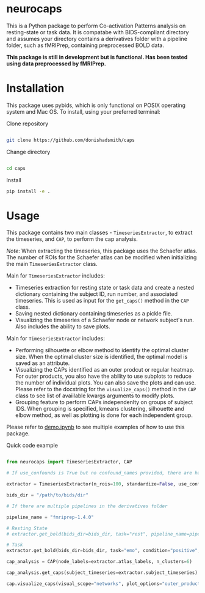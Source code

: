 # neurocaps
This is a Python package to perform Co-activation Patterns analysis on resting-state or task data. It is compatabe with BIDS-compliant directory and assumes your directory contains a derivatives folder
with a pipeline folder, such as fMRIPrep, containing preprocessed BOLD data.

**This package is still in development but is functional. Has been tested using data preprocessed by fMRIPrep.**

# Installation

This package uses pybids, which is only functional on POSIX operating system and Mac OS. To install, using your preferred terminal:

Clone repository

```bash

git clone https://github.com/donishadsmith/caps

```

Change directory

```bash

cd caps

```

Install 

```bash
pip install -e .

```

# Usage
This package contains two main classes - `TimeseriesExtractor`, to extract the timeseries, and `CAP`, to perform the cap analysis.

*Note*: When extracting the timeseries, this package uses the Schaefer atlas. The number of ROIs for the Schaefer atlas can be modified when initializing the main `TimeseriesExtractor` class.

Main for `TimeseriesExtractor` includes:
- Timeseries extraction for resting state or task data and create a nested dictionary containing the subject ID, run number, and associated timeseries. This is used as input for the `get_caps()` method in the `CAP` class.
- Saving nested dictionary containing timeseries as a pickle file.
- Visualizing the timeseries of a Schaefer node or network subject's run. Also includes the ability to save plots.

Main for `TimeseriesExtractor` includes:
- Performing silhouette or elbow method to identify the optimal cluster size. When the optimal cluster size is identified, the optimal model is saved as an attribute.
- Visualizing the CAPs identified as an outer prodcut or regular heatmap. For outer products, you also have the ability to use subplots to reduce the number of individual plots. You can also save the plots and can use. Please refer to the docstring for the `visualize_caps()` method in the `CAP` class to see list of avaiilable kwargs arguments to modify plots.
- Grouping feature to perform CAPs independenlty on groups of subject IDS. When grouping is specified, kmeans clustering, silhouette and elbow method, as well as plotting is done for each independent group.

Please refer to [demo.ipynb](https://github.com/donishadsmith/caps/blob/main/demo.ipynb) to see multiple examples of how to use this package.

Quick code example

```python

from neurocaps import TimeseriesExtractor, CAP

# If use_confounds is True but no confound_names provided, there are hardcoded confound names that will extract the data from the confound files outputted by fMRIPrep

extractor = TimeseriesExtractor(n_rois=100, standardize=False, use_confounds=True)

bids_dir = "/path/to/bids/dir"

# If there are multiple pipelines in the derivatives folder

pipeline_name = "fmriprep-1.4.0"

# Resting State
# extractor.get_bold(bids_dir=bids_dir, task="rest", pipeline_name=pipeline_name)

# Task
extractor.get_bold(bids_dir=bids_dir, task="emo", condition="positive", pipeline_name=pipeline_name)

cap_analysis = CAP(node_labels=extractor.atlas_labels, n_clusters=6)

cap_analysis.get_caps(subject_timeseries=extractor.subject_timeseries)

cap.visualize_caps(visual_scope="networks", plot_options="outer_product", task_title="- Positive Valence", ncol=3, sharey=True, subplots=True)


```



